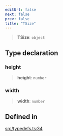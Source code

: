 ```yaml
---
editUrl: false
next: false
prev: false
title: "TSize"
---
```


> **TSize**: `object`

## Type declaration

### height

> **height**: `number`

### width

> **width**: `number`

## Defined in

[src/typedefs.ts:34](https://github.com/fabricjs/fabric.js/blob/8748628df7e9de00ba77413bfc3ad9e9fe9d4f30/src/typedefs.ts#L34)
